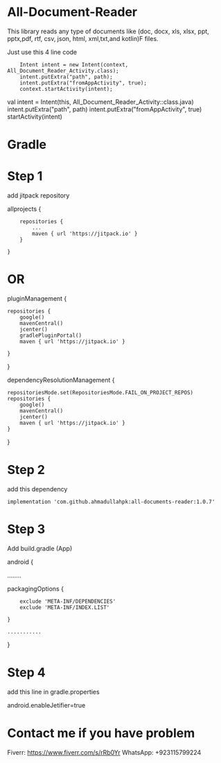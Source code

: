 # All-Document-Reader

This library reads any type of documents like (doc, docx, xls, xlsx, ppt, pptx,pdf, rtf, csv, json, html, xml,txt,and kotlin)F files.

Just use this 4 line code

        Intent intent = new Intent(context, All_Document_Reader_Activity.class);
        intent.putExtra("path", path);
        intent.putExtra("fromAppActivity", true);
        context.startActivity(intent);

  val intent = Intent(this, All_Document_Reader_Activity::class.java)
        intent.putExtra("path", path)
        intent.putExtra("fromAppActivity", true)
        startActivity(intent)
	



# Gradle
# Step 1

add jitpack repository 


allprojects {

		repositories {
			...
			maven { url 'https://jitpack.io' }
		}
  
	}

 # OR



 pluginManagement {



    repositories {
        google()
        mavenCentral()
        jcenter()
        gradlePluginPortal()
        maven { url 'https://jitpack.io' }

    }

    
}


dependencyResolutionManagement {


    repositoriesMode.set(RepositoriesMode.FAIL_ON_PROJECT_REPOS)
    repositories {
        google()
        mavenCentral()
        jcenter()
        maven { url 'https://jitpack.io' }
    }

    
}


 


# Step 2
add this dependency 
	       
	 
    implementation 'com.github.ahmadullahpk:all-documents-reader:1.0.7'

# Step 3

Add build.gradle (App)


android {


........

 packagingOptions {
 
        exclude 'META-INF/DEPENDENCIES'
        exclude 'META-INF/INDEX.LIST'
	
    }
    
    ...........
 
}

# Step 4
add this line in gradle.properties 

android.enableJetifier=true
     


 # Contact me if you have problem
Fiverr: https://www.fiverr.com/s/rRb0Yr
WhatsApp: +923115799224


 
 
